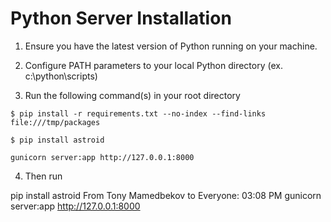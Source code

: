 # Python Server Installation

1. Ensure you have the latest version of Python running on your machine.

2. Configure PATH parameters to your local Python directory (ex. c:\python\scripts)

3. Run the following command(s) in your root directory

```npm
$ pip install -r requirements.txt --no-index --find-links file:///tmp/packages

$ pip install astroid

gunicorn server:app http://127.0.0.1:8000
```
4. Then run 

pip install astroid
From Tony Mamedbekov to Everyone:  03:08 PM
gunicorn server:app
http://127.0.0.1:8000
